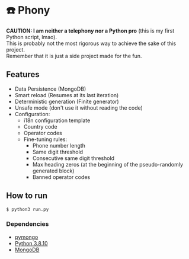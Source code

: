 # ☎️ Phony

**CAUTION: I am neither a telephony nor a Python pro** (this is my first Python script, lmao).  
This is probably not the most rigorous way to achieve the sake of this project.  
Remember that it is just a side project made for the fun.  

## Features

- Data Persistence (MongoDB)
- Smart reload (Resumes at its last iteration)
- Deterministic generation (Finite generator)
- Unsafe mode (don't use it without reading the code)
- Configuration:
    - i18n configuration template
    - Country code
    - Operator codes
    - Fine-tuning rules:
        - Phone number length
        - Same digit threshold
        - Consecutive same digit threshold
        - Max heading zeros (at the beginning of the pseudo-randomly generated block)
        - Banned operator codes

## How to run

`$ python3 run.py`

### Dependencies

- [pymongo](https://pypi.org/project/pymongo/)
- [Python 3.8.10](www.python.org/)
- [MongoDB](https://www.mongodb.com/)

